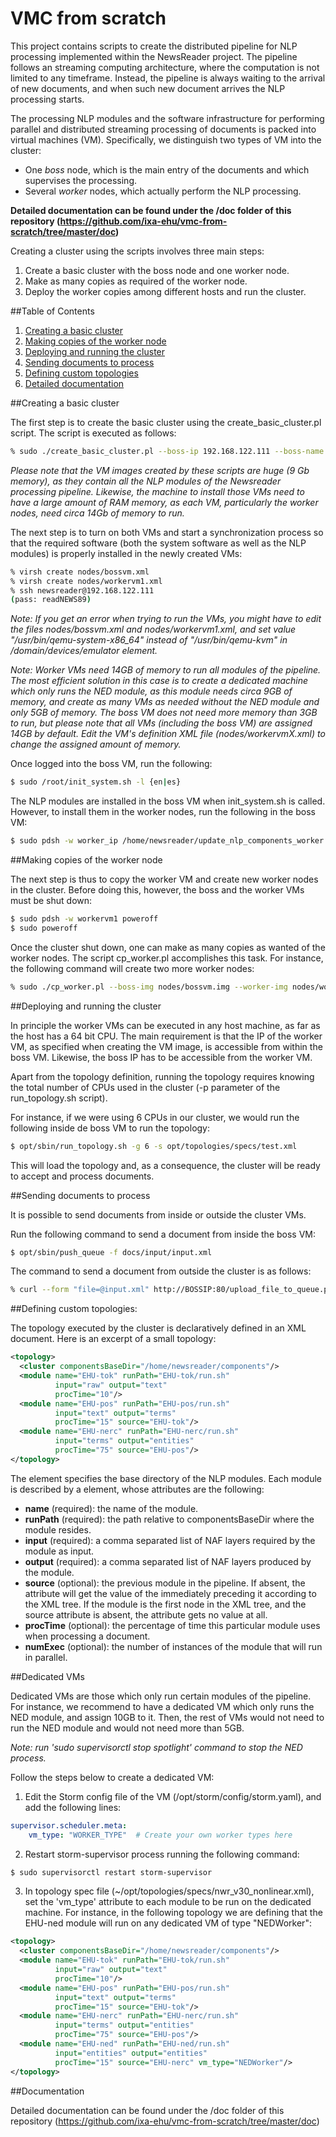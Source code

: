 # VMC from scratch

This project contains scripts to create the distributed pipeline for NLP processing
implemented within the NewsReader project. The pipeline follows an streaming computing architecture,
where the computation is not limited to any timeframe. Instead, the pipeline
is always waiting to the arrival of new documents, and when such new document
arrives the NLP processing starts.

The processing NLP modules and the software infrastructure for performing
parallel and distributed streaming processing of documents is packed into virtual
machines (VM). Specifically, we distinguish two types of VM into the cluster:

* One *boss* node, which is the main entry of the documents and which
supervises the processing.
* Several *worker* nodes, which actually perform the NLP processing.

**Detailed documentation can be found under the /doc folder of this repository
(https://github.com/ixa-ehu/vmc-from-scratch/tree/master/doc)**

Creating a cluster using the scripts involves three main steps:

1. Create a basic cluster with the boss node and one worker node.
2. Make as many copies as required of the worker node.
3. Deploy the worker copies among different hosts and run the cluster.

##Table of Contents

1. [Creating a basic cluster](#creating-a-basic-cluster)
2. [Making copies of the worker node](#making-copies-of-the-worker-node)
3. [Deploying and running the cluster](#deploying-and-running-the-cluster)
4. [Sending documents to process](#sending-documents-to-process)
5. [Defining custom topologies](#defining-custom-topologies)
6. [Detailed documentation](#documentation)


##Creating a basic cluster

The first step is to create the basic cluster using the create_basic_cluster.pl
script. The script is executed as follows:

```bash
% sudo ./create_basic_cluster.pl --boss-ip 192.168.122.111 --boss-name bossvm --worker-ip 192.168.122.112 --worker-name workervm1
```
*Please note that the VM images created by these scripts are huge (9 Gb
memory), as they contain all the NLP modules of the Newsreader processing
pipeline. Likewise, the machine to install those VMs need to have a large amount
of RAM memory, as each VM, particularly the worker nodes, need circa 14Gb
of memory to run.*

The next step is to turn on both VMs and start a synchronization process
so that the required software (both the system software as well as the NLP
modules) is properly installed in the newly created VMs:

```bash
% virsh create nodes/bossvm.xml
% virsh create nodes/workervm1.xml
% ssh newsreader@192.168.122.111
(pass: readNEWS89)
```

*Note: If you get an error when trying to run the VMs, you might have
 to edit the files nodes/bossvm.xml and nodes/workervm1.xml, and set
 value "/usr/bin/qemu-system-x86_64" instead of "/usr/bin/qemu-kvm" in
 /domain/devices/emulator element.*

*Note: Worker VMs need 14GB of memory to run all modules of the
 pipeline. The most efficient solution in this case is to create a
 dedicated machine which only runs the NED module, as this module
 needs circa 9GB of memory, and create as many VMs as needed without
 the NED module and only 5GB of memory. The boss VM does not need more
 memory than 3GB to run, but please note that all VMs (including the
 boss VM) are assigned 14GB by default. Edit the VM's definition XML
 file (nodes/workervmX.xml) to change the assigned amount of memory.*

Once logged into the boss VM, run the following:

```bash
$ sudo /root/init_system.sh -l {en|es}
```

The NLP modules are installed in the boss VM when init_system.sh is called. However, to install them in the worker nodes, run the following in the boss VM:

```bash
$ sudo pdsh -w worker_ip /home/newsreader/update_nlp_components_worker.sh
```


##Making copies of the worker node

The next step is thus to copy the worker VM and create new worker nodes in
the cluster. Before doing this, however, the boss and the worker VMs must be
shut down:

```bash
$ sudo pdsh -w workervm1 poweroff
$ sudo poweroff
```

Once the cluster shut down, one can make as many copies as wanted of the
worker nodes. The script cp_worker.pl accomplishes this task. For instance,
the following command will create two more worker nodes:

```bash
% sudo ./cp_worker.pl --boss-img nodes/bossvm.img --worker-img nodes/workervm1.img 192.168.122.113,workervm2 192.168.122.114,workervm3
```


##Deploying and running the cluster

In principle the worker VMs can be executed in any host machine, as far as the
host has a 64 bit CPU. The main requirement is that the IP of the worker VM,
as specified when creating the VM image, is accessible from within the boss
VM. Likewise, the boss IP has to be accessible from the worker VM.

Apart from the topology definition, running the topology requires knowing
the total number of CPUs used in the cluster (-p parameter of the run_topology.sh script).

For instance, if we were using 6 CPUs in our cluster, we would run the following inside de
boss VM to run the topology:

```bash
$ opt/sbin/run_topology.sh -g 6 -s opt/topologies/specs/test.xml
```

This will load the topology and, as a consequence, the cluster will be ready
to accept and process documents.


##Sending documents to process

It is possible to send documents from inside or outside the cluster VMs.

Run the following command to send a document from inside the boss VM:

```bash
$ opt/sbin/push_queue -f docs/input/input.xml
```

The command to send a document from outside the cluster is as follows:

```bash
% curl --form "file=@input.xml" http://BOSSIP:80/upload_file_to_queue.php
```


##Defining custom topologies:

The topology executed by the cluster is declaratively defined in an XML document.
Here is an excerpt of a small topology:

```xml
<topology>
  <cluster componentsBaseDir="/home/newsreader/components"/>
  <module name="EHU-tok" runPath="EHU-tok/run.sh"
          input="raw" output="text"
          procTime="10"/>
  <module name="EHU-pos" runPath="EHU-pos/run.sh"
          input="text" output="terms"
          procTime="15" source="EHU-tok"/>
  <module name="EHU-nerc" runPath="EHU-nerc/run.sh"
          input="terms" output="entities"
          procTime="75" source="EHU-pos"/>
</topology>
```

The <cluster> element specifies the base directory of the NLP modules. Each
module is described by a <module> element, whose attributes are the following:

* **name** (required): the name of the module.
* **runPath** (required): the path relative to componentsBaseDir where the module resides.
* **input** (required): a comma separated list of NAF layers required by the module as input.
* **output** (required): a comma separated list of NAF layers produced by the module.
* **source** (optional): the previous module in the pipeline. If absent, the attribute will
get the value of the immediately preceding it according to the XML tree. If the module
is the first node in the XML tree, and the source attribute is absent, the attribute gets
no value at all.
* **procTime** (optional): the percentage of time this particular module uses when processing
a document.
* **numExec** (optional): the number of instances of the module that will run in parallel.


##Dedicated VMs

Dedicated VMs are those which only run certain modules of the
pipeline. For instance, we recommend to have a dedicated VM which only
runs the NED module, and assign 10GB to it. Then, the rest of VMs
would not need to run the NED module and would not need more than 5GB.

*Note: run 'sudo supervisorctl stop spotlight' command to stop the NED
  process.*

Follow the steps below to create a dedicated VM:

1. Edit the Storm config file of the VM
(/opt/storm/config/storm.yaml), and add the following lines:

```yaml
supervisor.scheduler.meta:
    vm_type: "WORKER_TYPE"  # Create your own worker types here
```

2. Restart storm-supervisor process running the following command:

```bash
$ sudo supervisorctl restart storm-supervisor
```

3. In topology spec file
(~/opt/topologies/specs/nwr_v30_nonlinear.xml), set the 'vm_type'
attribute to each module to be run on the dedicated machine. For
instance, in the following topology we are defining that the EHU-ned
module will run on any dedicated VM of type "NEDWorker":

```xml
<topology>
  <cluster componentsBaseDir="/home/newsreader/components"/>
  <module name="EHU-tok" runPath="EHU-tok/run.sh"
          input="raw" output="text"
          procTime="10"/>
  <module name="EHU-pos" runPath="EHU-pos/run.sh"
          input="text" output="terms"
          procTime="15" source="EHU-tok"/>
  <module name="EHU-nerc" runPath="EHU-nerc/run.sh"
          input="terms" output="entities"
          procTime="75" source="EHU-pos"/>
  <module name="EHU-ned" runPath="EHU-ned/run.sh"
          input="entities" output="entities"
          procTime="15" source="EHU-nerc" vm_type="NEDWorker"/>
</topology>
```


##Documentation

Detailed documentation can be found under the /doc folder of this repository
(https://github.com/ixa-ehu/vmc-from-scratch/tree/master/doc)
